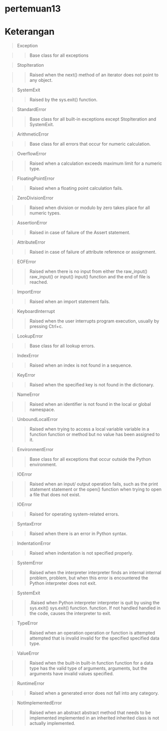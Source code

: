 # pertemuan13

# Keterangan

> Exception

>> Base class for all exceptions

> StopIteration

>>Raised when the next() method of an iterator does not point to any object.

> SystemExit

>>Raised by the sys.exit() function.

> StandardError

>>Base class for all built-in exceptions except StopIteration and SystemExit.

> ArithmeticError

>>Base class for all errors that occur for numeric calculation.

> OverflowError

>>Raised when a calculation exceeds maximum limit for a numeric type.

> FloatingPointError

>>Raised when a floating point calculation fails.

> ZeroDivisionError

>>Raised when division or modulo by zero takes place for all numeric types.

> AssertionError

>>Raised in case of failure of the Assert statement.

> AttributeError

>>Raised in case of failure of attribute reference or assignment.

> EOFError

>>Raised when there is no input from either the raw_input() raw_input() or input() input() function and the
end of file is reached.

> ImportError

>>Raised when an import statement fails.

> KeyboardInterrupt

>>Raised when the user interrupts program execution, usually by pressing Ctrl+c.

> LookupError

>>Base class for all lookup errors.

> IndexError

>>Raised when an index is not found in a sequence.

> KeyError

>>Raised when the specified key is not found in the dictionary.

> NameError

>>Raised when an identifier is not found in the local or global namespace.

> UnboundLocalError

>>Raised when trying to access a local variable variable in a function function or method but no value
has been assigned to it.

> EnvironmentError

>>Base class for all exceptions that occur outside the Python environment.

> IOError

>>Raised when an input/ output operation fails, such as the print statement statement or the
open() function when trying to open a file that does not exist.

> IOError

>>Raised for operating system-related errors.

> SyntaxError

>>Raised when there is an error in Python syntax.

> IndentationError

>>Raised when indentation is not specified properly.

> SystemError

>>Raised when the interpreter interpreter finds an internal internal problem, problem, but when this error is
encountered the Python interpreter does not exit.

> SystemExit

>>.Raised when Python interpreter interpreter is quit by using the sys.exit() sys.exit() function. function. If not handled handled
in the code, causes the interpreter to exit.

> TypeError

>>Raised when an operation operation or function is attempted attempted that is invalid invalid for the specified specified
data type.

> ValueError

>>Raised when the built-in built-in function function for a data type has the valid type of arguments, arguments, but
the arguments have invalid values specified.

> RuntimeError

>>Raised when a generated error does not fall into any category.

> NotImplementedError

>>Raised when an abstract abstract method that needs to be implemented implemented in an inherited inherited class
is not actually implemented.